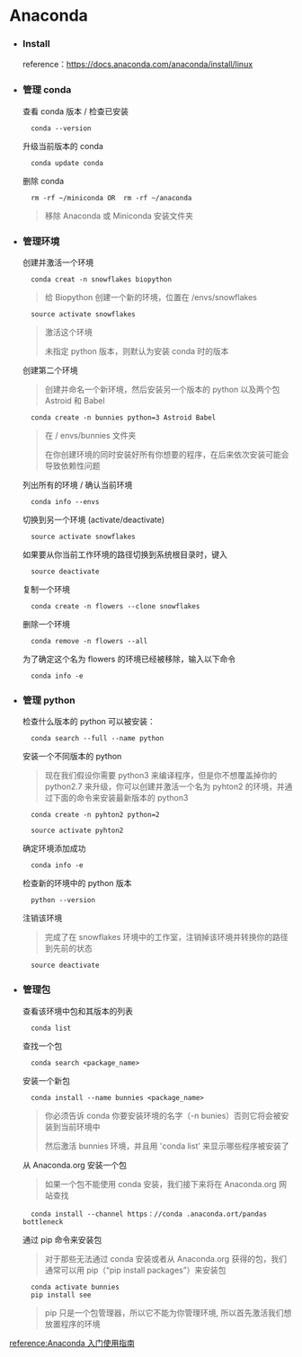 # Anaconda

- ### Install

    reference：https://docs.anaconda.com/anaconda/install/linux

- ### 管理 conda

    查看 conda 版本 / 检查已安装

        conda --version

    升级当前版本的 conda

        conda update conda

    删除 conda

        rm -rf ~/miniconda OR  rm -rf ~/anaconda
    > 移除 Anaconda 或 Miniconda 安装文件夹

- ### 管理环境

    创建并激活一个环境

        conda creat -n snowflakes biopython
    > 给 Biopython 创建一个新的环境，位置在 /envs/snowflakes

        source activate snowflakes
    > 激活这个环境
    >
    > 未指定 python 版本，则默认为安装 conda 时的版本

    创建第二个环境

    > 创建并命名一个新环境，然后安装另一个版本的 python 以及两个包 Astroid 和 Babel

        conda create -n bunnies python=3 Astroid Babel
    > 在 / envs/bunnies 文件夹
    >
    > 在你创建环境的同时安装好所有你想要的程序，在后来依次安装可能会导致依赖性问题

    列出所有的环境 / 确认当前环境

        conda info --envs

    切换到另一个环境 (activate/deactivate)

        source activate snowflakes

    如果要从你当前工作环境的路径切换到系统根目录时，键入

        source deactivate

    复制一个环境

        conda create -n flowers --clone snowflakes

    删除一个环境

        conda remove -n flowers --all

    为了确定这个名为 flowers 的环境已经被移除，输入以下命令

        conda info -e

- ### 管理 python

    检查什么版本的 python 可以被安装：

        conda search --full --name python

    安装一个不同版本的 python
    > 现在我们假设你需要 python3 来编译程序，但是你不想覆盖掉你的 python2.7 来升级，你可以创建并激活一个名为 pyhton2 的环境，并通过下面的命令来安装最新版本的 python3

        conda create -n pyhton2 python=2

        source activate pyhton2

    确定环境添加成功

        conda info -e

    检查新的环境中的 python 版本

        python --version

    注销该环境
    > 完成了在 snowflakes 环境中的工作室，注销掉该环境并转换你的路径到先前的状态

        source deactivate

- ### 管理包

    查看该环境中包和其版本的列表

        conda list

    查找一个包

        conda search <package_name>

    安装一个新包

        conda install --name bunnies <package_name>
    > 你必须告诉 conda 你要安装环境的名字（-n bunies）否则它将会被安装到当前环境中
    >
    > 然后激活 bunnies 环境，并且用 'conda list' 来显示哪些程序被安装了

    从 Anaconda.org 安装一个包
    > 如果一个包不能使用 conda 安装，我们接下来将在 Anaconda.org 网站查找

        conda install --channel https：//conda .anaconda.ort/pandas bottleneck

    通过 pip 命令来安装包
    > 对于那些无法通过 conda 安装或者从 Anaconda.org 获得的包，我们通常可以用 pip（“pip install packages”）来安装包

        conda activate bunnies
        pip install see
    >  pip 只是一个包管理器，所以它不能为你管理环境, 所以首先激活我们想放置程序的环境

[reference:Anaconda 入门使用指南](http://www.jianshu.com/p/169403f7e40c)
